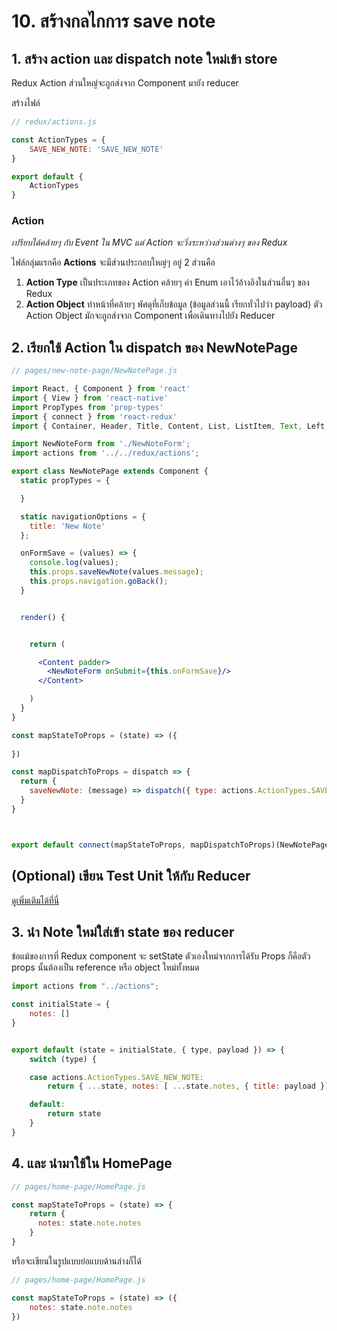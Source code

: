 # 10. สร้างกลไกการ save note 

## 1. สร้าง action และ dispatch note ใหม่เข้า store

Redux Action ส่วนใหญ่จะถูกส่งจาก Component มายัง reducer

สร้างไฟล์​

```js
// redux/actions.js

const ActionTypes = {
    SAVE_NEW_NOTE: 'SAVE_NEW_NOTE'
}

export default {
    ActionTypes
} 
```

### Action

_เปรียบได้คล้ายๆ กับ Event ใน MVC แต่ Action จะวิ่งระหว่างส่วนต่างๆ ของ Redux_

ไฟล์กลุ่มแรกคือ **Actions** จะมีส่วนประกอบใหญ่ๆ อยู่ 2 ส่วนคือ 

1. **Action Type** เป็นประเภทของ Action คล้ายๆ ค่า Enum เอาไว้อ้างอิงในส่วนอื่นๆ ของ Redux
2. **Action Object** ทำหน้าที่คล้ายๆ พัศดุที่เก็บข้อมูล (ข้อมูลส่วนนี้ เรียกทั่วไปว่า payload) ตัว Action Object มักจะถูกส่งจาก Component เพื่อเดินทางไปยัง Reducer

## 2. เรียกใช้ Action ใน dispatch ของ NewNotePage 

```jsx
// pages/new-note-page/NewNotePage.js

import React, { Component } from 'react'
import { View } from 'react-native'
import PropTypes from 'prop-types'
import { connect } from 'react-redux'
import { Container, Header, Title, Content, List, ListItem, Text, Left, Right, Body, Button, Item, Input, Label } from 'native-base';

import NewNoteForm from './NewNoteForm';
import actions from '../../redux/actions';

export class NewNotePage extends Component {
  static propTypes = {

  }

  static navigationOptions = {
    title: 'New Note'
  };

  onFormSave = (values) => {
    console.log(values);
    this.props.saveNewNote(values.message);
    this.props.navigation.goBack();
  }


  render() {


    return (

      <Content padder>
        <NewNoteForm onSubmit={this.onFormSave}/>
      </Content>

    )
  }
}

const mapStateToProps = (state) => ({
  
})

const mapDispatchToProps = dispatch => {
  return {
    saveNewNote: (message) => dispatch({ type: actions.ActionTypes.SAVE_NEW_NOTE, payload: message })
  }
}



export default connect(mapStateToProps, mapDispatchToProps)(NewNotePage)
```

## (Optional) เขียน Test Unit ให้กับ Reducer

[ดูเพิ่มเติมได้ที่นี่](10-1-test-note-reducer.md)


## 3. นำ Note ใหม่ใส่เข้า state ของ reducer

ข้อแม้ของการที่ Redux component จะ setState ตัวเองใหม่จากการได้รับ Props ก็คือตัว props นั้นต้องเป็น reference หรือ object ใหม่ทั้งหมด 

```js
import actions from "../actions";

const initialState = {
    notes: []
}


export default (state = initialState, { type, payload }) => {
    switch (type) {

    case actions.ActionTypes.SAVE_NEW_NOTE:
        return { ...state, notes: [ ...state.notes, { title: payload }] }

    default:
        return state
    }
}
```


## 4. และ นำมาใช้ใน HomePage

```js
// pages/home-page/HomePage.js

const mapStateToProps = (state) => {
    return {
      notes: state.note.notes
    }
}

```

หรือจะเขียนในรูปแบบย่อแบบด้านล่างก็ได้ 

```js
// pages/home-page/HomePage.js

const mapStateToProps = (state) => ({
    notes: state.note.notes
})

```